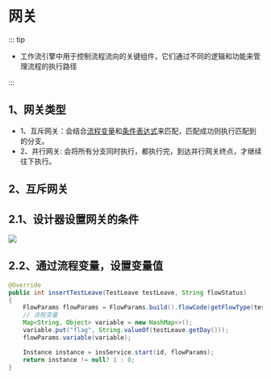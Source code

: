 # 网关

::: tip
- 工作流引擎中用于控制流程流向的关键组件，它们通过不同的逻辑和功能来管理流程的执行路径

:::


## 1、网关类型
- 1、互斥网关：会结合[流程变量](variable.md)和[条件表达式](condition.md)来匹配，匹配成功则执行匹配到的分支。
- 2、并行网关: 会将所有分支同时执行，都执行完，到达并行网关终点，才继续往下执行。


## 2、互斥网关

## 2.1、设计器设置网关的条件

![](https://foruda.gitee.com/images/1742270239857999165/4c5ce68d_2218307.png)

## 2.2、通过流程变量，设置变量值

```java {7}
@Override
public int insertTestLeave(TestLeave testLeave, String flowStatus)
{
    FlowParams flowParams = FlowParams.build().flowCode(getFlowType(testLeave));
    // 流程变量
    Map<String, Object> variable = new HashMap<>();
    variable.put("flag", String.valueOf(testLeave.getDay()));
    flowParams.variable(variable);

    Instance instance = insService.start(id, flowParams);
    return instance != null? 1 : 0;
}
```

